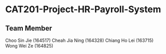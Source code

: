 # CAT201-Project-HR-Payroll-System

## Team Member
 Choo Sin Jie (164517)
 Cheah Jia Ning (164328)
 Chiang Ho Lei (163715)
 Wong Wei Ze (164825)
